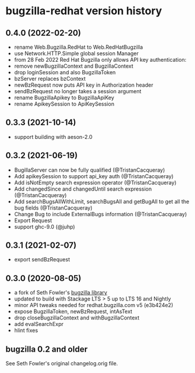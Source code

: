# bugzilla-redhat version history

## 0.4.0 (2022-02-20)
- rename Web.Bugzilla.RedHat to Web.RedHatBugzilla
- use Network.HTTP.Simple global session Manager
- from 28 Feb 2022 Red Hat Bugzilla only allows API key authentication:
- remove newBugzillaContext and BugzillaContext
- drop loginSession and also BugzillaToken
- bzServer replaces bzContext
- newBzRequest now puts API key in Authorization header
- sendBzRequest no longer takes a session argument
- rename BugzillaApikey to BugzillaApiKey
- rename ApikeySession to ApiKeySession

## 0.3.3 (2021-10-14)
- support building with aeson-2.0

## 0.3.2 (2021-06-19)
- BugillaServer can now be fully qualified (@TristanCacqueray)
- Add apikeySession to support api_key auth (@TristanCacqueray)
- Add isNotEmpty search expression operator (@TristanCacqueray)
- Add changedSince and changedUntil search expression (@TristanCacqueray)
- Add searchBugsAllWithLimit, searchBugsAll and getBugAll
  to get all the bug fields (@TristanCacqueray)
- Change Bug to include ExternalBugs information (@TristanCacqueray)
- Export Request
- support ghc-9.0 (@juhp)

## 0.3.1 (2021-02-07)
- export sendBzRequest

## 0.3.0 (2020-08-05)
- a fork of Seth Fowler's [bugzilla library](https://hackage.haskell.org/package/bugzilla)
- updated to build with Stackage LTS > 5 up to LTS 16 and Nightly
- minor API tweaks needed for redhat.bugzilla.com v5 (e3b424e2)
- expose BugzillaToken, newBzRequest, intAsText
- drop closeBugzillaContext and withBugzillaContext
- add evalSearchExpr
- hlint fixes

## bugzilla 0.2 and older
See Seth Fowler's original changelog.orig file.
